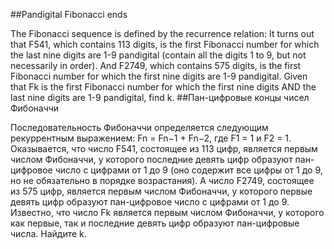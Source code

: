 ##Pandigital Fibonacci ends

The Fibonacci sequence is defined by the recurrence relation:
It turns out that F541, which contains 113 digits, is the first Fibonacci number for which the last nine digits are 1-9 pandigital (contain all the digits 1 to 9, but not necessarily in order). And F2749, which contains 575 digits, is the first Fibonacci number for which the first nine digits are 1-9 pandigital.
Given that Fk is the first Fibonacci number for which the first nine digits AND the last nine digits are 1-9 pandigital, find k.
##Пан-цифровые концы чисел Фибоначчи

Последовательность Фибоначчи определяется следующим рекуррентным выражением:
Fn = Fn−1 + Fn−2, где F1 = 1 и F2 = 1.
Оказывается, что число F541, состоящее из 113 цифр, является первым числом Фибоначчи, у которого последние девять цифр образуют пан-цифровое число с цифрами от 1 до 9 (оно содержит все цифры от 1 до 9, но не обязательно в порядке возрастания). А число F2749, состоящее из 575 цифр, является первым числом Фибоначчи, у которого первые девять цифр образуют пан-цифровое число с цифрами от 1 до 9.
Известно, что число Fk является первым числом Фибоначчи, у которого как первые, так и последние девять цифр образуют пан-цифровые числа. Найдите k.
